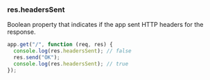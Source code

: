 <h3 id='res.headersSent'>res.headersSent</h3>

Boolean property that indicates if the app sent HTTP headers for the response.

```js
app.get("/", function (req, res) {
  console.log(res.headersSent); // false
  res.send("OK");
  console.log(res.headersSent); // true
});
```
